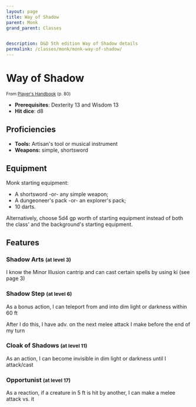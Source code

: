 ```yaml
---
layout: page
title: Way of Shadow
parent: Monk
grand_parent: Classes


description: D&D 5th edition Way of Shadow details
permalink: /classes/monk/monk-way-of-shadow/
---
```


# Way of Shadow

<small>From <a target="_blank" href="https://dnd.wizards.com/products/tabletop-games/rpg-products/rpg_playershandbook">Player's Handbook</a> (p. 80)</small>
- **Prerequisites**: Dexterity 13 and Wisdom 13
- **Hit dice**: d8

## Proficiencies

- **Tools:** Artisan's tool or musical instrument
- **Weapons:** simple, shortsword

## Equipment


Monk starting equipment:

- A shortsword -or- any simple weapon;
- A dungeoneer's pack -or- an explorer's pack;
- 10 darts.

Alternatively, choose 5d4 gp worth of starting equipment instead of both the class' and the background's starting equipment.


## Features

### Shadow Arts <small>(at level 3)</small>


I know the Minor Illusion cantrip and can cast certain spells by using ki (see page 3)



### Shadow Step <small>(at level 6)</small>


As a bonus action, I can teleport from and into dim light or darkness within 60 ft

After I do this, I have adv. on the next melee attack I make before the end of my turn



### Cloak of Shadows <small>(at level 11)</small>


As an action, I can become invisible in dim light or darkness until I attack/cast



### Opportunist <small>(at level 17)</small>


As a reaction, if a creature in 5 ft is hit by another, I can make a melee attack vs. it


